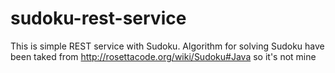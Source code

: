 # sudoku-rest-service
This is simple REST service with Sudoku. Algorithm for solving Sudoku have been taked from http://rosettacode.org/wiki/Sudoku#Java so it's not mine
